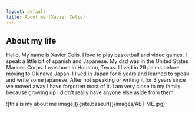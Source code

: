 ```yaml
---
layout: default
title: About me (Xavier Celis)
---
```



## About my life 
Hello, My name is Xavier Celis. I love to play basketball and video games. I speak a little bit of spanish and Japanese. My dad was in the United States Marines Corps. I was born in Houston, Texas. I lived in 29 palms before moving to Okinawa Japan. I lived in Japan for 6 years and learned to speak and write some japanese. After not speaking or writing it for 3 years since we moved away I have forgotten most of it. I am very close to my family because growing up I didn't really have anyone else aside from them.

![this is my about me image]({{site.baseurl}}/images/ABT ME.jpg)